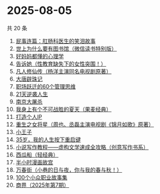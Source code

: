 # 2025-08-05

共 20 条

<!-- BEGIN WEREAD -->
<!-- 最后更新时间 2025-08-05 07:28:20 +0800 -->
1. [屁事连篇：肛肠科医生的笑泪故事](https://weread.qq.com/web/bookDetail/b5832020813ab9ef6g013388)
1. [世上为什么要有图书馆（微信读书特别版）](https://weread.qq.com/web/bookDetail/8df32450813aba2fcg014514)
1. [好妈妈都懂的心理学](https://weread.qq.com/web/bookDetail/c2a32230719523d9c2a1d91)
1. [告诉她（性教育缺失下的女性突围！）](https://weread.qq.com/web/bookDetail/06d32100813aba2bdg0169dd)
1. [凡人修仙传（杨洋主演同名电视剧原著）](https://weread.qq.com/web/bookDetail/f8932040571886f89dbe6b5)
1. [大唐辟珠记](https://weread.qq.com/web/bookDetail/1d3328e0813aba2a8g01648a)
1. [职场跃迁的60个管理思维](https://weread.qq.com/web/bookDetail/3b932670813aba305g014ddf)
1. [21天逆袭人生](https://weread.qq.com/web/bookDetail/1db32430813ab7700g019539)
1. [南京大屠杀](https://weread.qq.com/web/bookDetail/ed4325105af547ed45154e5)
1. [我身上有个不可战胜的夏天（果麦经典）](https://weread.qq.com/web/bookDetail/160321a0813aba1dfg0109cf)
1. [打造个人IP](https://weread.qq.com/web/bookDetail/59632900813ab8764g016e55)
1. [重生之女将星（周也、丞磊主演电视剧《锦月如歌》原著）](https://weread.qq.com/web/bookDetail/4a7325e0717e768a4a72aef)
1. [小王子](https://weread.qq.com/web/bookDetail/98632130813aba022g012207)
1. [35岁，我的人生按下重启键](https://weread.qq.com/web/bookDetail/b2c32650813aba29fg012786)
1. [小说写作教程——虚构文学速成全攻略（创意写作书系）](https://weread.qq.com/web/bookDetail/14f32900813ab7081g0170af)
1. [西瓜船（轻经典）](https://weread.qq.com/web/bookDetail/83432220813aba25eg014994)
1. [半小时漫画故宫](https://weread.qq.com/web/bookDetail/66e32950813ab82dag011457)
1. [万春街（小巷的日与夜，你与我的春与秋！）](https://weread.qq.com/web/bookDetail/22d322c0813aba25dg015534)
1. [100个小众职业故事集](https://weread.qq.com/web/bookDetail/6d832b40813ab9a86g01102d)
1. [商界（2025年第7期）](https://weread.qq.com/web/bookDetail/7c732ce0813aba2b7g016617)
<!-- END WEREAD -->